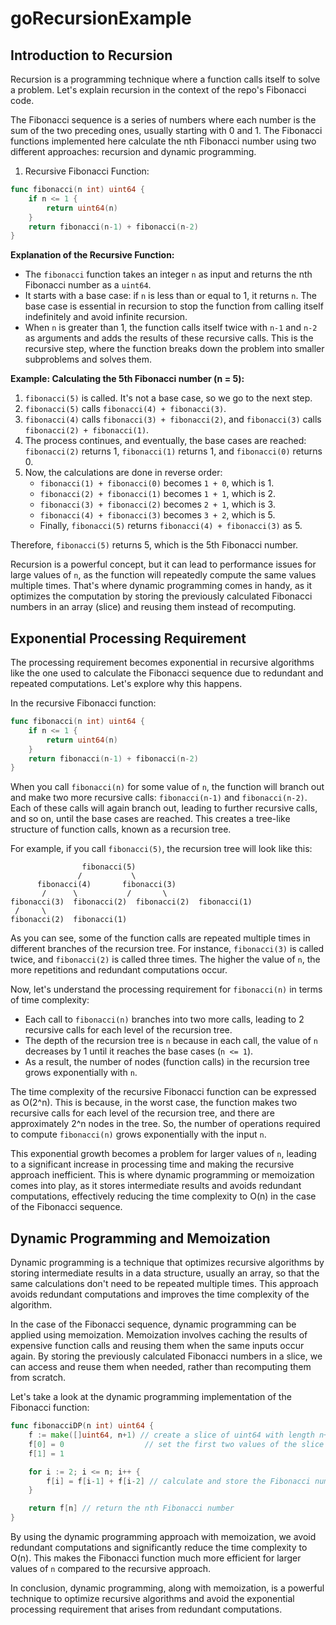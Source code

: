 # goRecursionExample

## Introduction to Recursion

Recursion is a programming technique where a function calls itself to solve a problem. Let's explain recursion in the context of the repo's Fibonacci code.

The Fibonacci sequence is a series of numbers where each number is the sum of the two preceding ones, usually starting with 0 and 1. The Fibonacci functions implemented here calculate the nth Fibonacci number using two different approaches: recursion and dynamic programming.

1. Recursive Fibonacci Function:
```go
func fibonacci(n int) uint64 {
	if n <= 1 {
		return uint64(n)
	}
	return fibonacci(n-1) + fibonacci(n-2)
}
```

**Explanation of the Recursive Function:**
- The `fibonacci` function takes an integer `n` as input and returns the nth Fibonacci number as a `uint64`.
- It starts with a base case: if `n` is less than or equal to 1, it returns `n`. The base case is essential in recursion to stop the function from calling itself indefinitely and avoid infinite recursion.
- When `n` is greater than 1, the function calls itself twice with `n-1` and `n-2` as arguments and adds the results of these recursive calls. This is the recursive step, where the function breaks down the problem into smaller subproblems and solves them.

**Example: Calculating the 5th Fibonacci number (n = 5):**
1. `fibonacci(5)` is called. It's not a base case, so we go to the next step.
2. `fibonacci(5)` calls `fibonacci(4) + fibonacci(3)`.
3. `fibonacci(4)` calls `fibonacci(3) + fibonacci(2)`, and `fibonacci(3)` calls `fibonacci(2) + fibonacci(1)`.
4. The process continues, and eventually, the base cases are reached: `fibonacci(2)` returns 1, `fibonacci(1)` returns 1, and `fibonacci(0)` returns 0.
5. Now, the calculations are done in reverse order:
   - `fibonacci(1) + fibonacci(0)` becomes `1 + 0`, which is 1.
   - `fibonacci(2) + fibonacci(1)` becomes `1 + 1`, which is 2.
   - `fibonacci(3) + fibonacci(2)` becomes `2 + 1`, which is 3.
   - `fibonacci(4) + fibonacci(3)` becomes `3 + 2`, which is 5.
   - Finally, `fibonacci(5)` returns `fibonacci(4) + fibonacci(3)` as 5.

Therefore, `fibonacci(5)` returns 5, which is the 5th Fibonacci number.

Recursion is a powerful concept, but it can lead to performance issues for large values of `n`, as the function will repeatedly compute the same values multiple times. That's where dynamic programming comes in handy, as it optimizes the computation by storing the previously calculated Fibonacci numbers in an array (slice) and reusing them instead of recomputing.

## Exponential Processing Requirement

The processing requirement becomes exponential in recursive algorithms like the one used to calculate the Fibonacci sequence due to redundant and repeated computations. Let's explore why this happens.

In the recursive Fibonacci function:

```go
func fibonacci(n int) uint64 {
	if n <= 1 {
		return uint64(n)
	}
	return fibonacci(n-1) + fibonacci(n-2)
}
```

When you call `fibonacci(n)` for some value of `n`, the function will branch out and make two more recursive calls: `fibonacci(n-1)` and `fibonacci(n-2)`. Each of these calls will again branch out, leading to further recursive calls, and so on, until the base cases are reached. This creates a tree-like structure of function calls, known as a recursion tree.

For example, if you call `fibonacci(5)`, the recursion tree will look like this:

```
                fibonacci(5)
               /           \
      fibonacci(4)       fibonacci(3)
       /      \           /       \
fibonacci(3)  fibonacci(2)  fibonacci(2)  fibonacci(1)
 /     \
fibonacci(2)  fibonacci(1)
```

As you can see, some of the function calls are repeated multiple times in different branches of the recursion tree. For instance, `fibonacci(3)` is called twice, and `fibonacci(2)` is called three times. The higher the value of `n`, the more repetitions and redundant computations occur.

Now, let's understand the processing requirement for `fibonacci(n)` in terms of time complexity:

- Each call to `fibonacci(n)` branches into two more calls, leading to 2 recursive calls for each level of the recursion tree.
- The depth of the recursion tree is `n` because in each call, the value of `n` decreases by 1 until it reaches the base cases (`n <= 1`).
- As a result, the number of nodes (function calls) in the recursion tree grows exponentially with `n`.

The time complexity of the recursive Fibonacci function can be expressed as O(2^n). This is because, in the worst case, the function makes two recursive calls for each level of the recursion tree, and there are approximately 2^n nodes in the tree. So, the number of operations required to compute `fibonacci(n)` grows exponentially with the input `n`.

This exponential growth becomes a problem for larger values of `n`, leading to a significant increase in processing time and making the recursive approach inefficient. This is where dynamic programming or memoization comes into play, as it stores intermediate results and avoids redundant computations, effectively reducing the time complexity to O(n) in the case of the Fibonacci sequence.

## Dynamic Programming and Memoization

Dynamic programming is a technique that optimizes recursive algorithms by storing intermediate results in a data structure, usually an array, so that the same calculations don't need to be repeated multiple times. This approach avoids redundant computations and improves the time complexity of the algorithm.

In the case of the Fibonacci sequence, dynamic programming can be applied using memoization. Memoization involves caching the results of expensive function calls and reusing them when the same inputs occur again. By storing the previously calculated Fibonacci numbers in a slice, we can access and reuse them when needed, rather than recomputing them from scratch.

Let's take a look at the dynamic programming implementation of the Fibonacci function:

```go
func fibonacciDP(n int) uint64 {
	f := make([]uint64, n+1) // create a slice of uint64 with length n+1
	f[0] = 0                  // set the first two values of the slice to 0 and 1
	f[1] = 1

	for i := 2; i <= n; i++ {
		f[i] = f[i-1] + f[i-2] // calculate and store the Fibonacci number at index i
	}

	return f[n] // return the nth Fibonacci number
}
```

By using the dynamic programming approach with memoization, we avoid redundant computations and significantly reduce the time complexity to O(n). This makes the Fibonacci function much more efficient for larger values of `n` compared to the recursive approach.



In conclusion, dynamic programming, along with memoization, is a powerful technique to optimize recursive algorithms and avoid the exponential processing requirement that arises from redundant computations.
